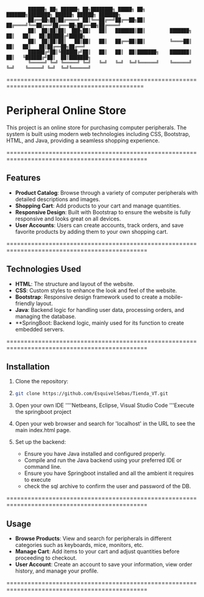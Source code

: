             ██████╗ ██╗ ██████╗ ██╗████████╗ █████╗ ██╗         ███████╗████████╗ ██████╗ ██████╗ ███████╗
            ██╔══██╗██║██╔════╝ ██║╚══██╔══╝██╔══██╗██║         ██╔════╝╚══██╔══╝██╔═══██╗██╔══██╗██╔════╝
            ██║  ██║██║██║  ███╗██║   ██║   ███████║██║         ███████╗   ██║   ██║   ██║██████╔╝█████╗  
            ██║  ██║██║██║   ██║██║   ██║   ██╔══██║██║         ╚════██║   ██║   ██║   ██║██╔══██╗██╔══╝  
            ██████╔╝██║╚██████╔╝██║   ██║   ██║  ██║███████╗    ███████║   ██║   ╚██████╔╝██║  ██║███████╗
            ╚═════╝ ╚═╝ ╚═════╝ ╚═╝   ╚═╝   ╚═╝  ╚═╝╚══════╝    ╚══════╝   ╚═╝    ╚═════╝ ╚═╝  ╚═╝╚══════╝

=============================================================================================                                                                                                 

                                                                                

# Peripheral Online Store

This project is an online store for purchasing computer peripherals. The system is built using modern web technologies including CSS, Bootstrap, HTML, and Java, providing a seamless shopping experience.

==============================================================================================

## Features

- **Product Catalog**: Browse through a variety of computer peripherals with detailed descriptions and images.
- **Shopping Cart**: Add products to your cart and manage quantities.
- **Responsive Design**: Built with Bootstrap to ensure the website is fully responsive and looks great on all devices.
- **User Accounts**: Users can create accounts, track orders, and save favorite products by adding them to your own shopping cart.

==============================================================================================

## Technologies Used

- **HTML**: The structure and layout of the website.
- **CSS**: Custom styles to enhance the look and feel of the website.
- **Bootstrap**: Responsive design framework used to create a mobile-friendly layout.
- **Java**: Backend logic for handling user data, processing orders, and managing the database.
- **SpringBoot: Backend logic, mainly used for its function to create embedded servers.

==============================================================================================

## Installation

1. Clone the repository:
2.  ```bash
    git clone https://github.com/EsquivelSebas/Tienda_VT.git
    ```
3. Open your own IDE
   ''''Netbeans, Eclipse, Visual Studio Code
   '''Execute the springboot project

5. Open your web browser and search for 'localhost' in the URL to see the main index.html page.
   
6. Set up the backend:
    - Ensure you have Java installed and configured properly.
    - Compile and run the Java backend using your preferred IDE or command line.
    - Ensure you have Springboot installed and all the ambient it requires to execute
    - check the sql archive to confirm the user and password of the DB.

==============================================================================================

## Usage

- **Browse Products**: View and search for peripherals in different categories such as keyboards, mice, monitors, etc.
- **Manage Cart**: Add items to your cart and adjust quantities before proceeding to checkout.
- **User Account**: Create an account to save your information, view order history, and manage your profile.
  
==============================================================================================
